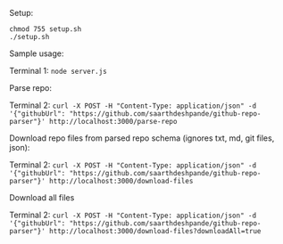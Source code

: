Setup:

```
chmod 755 setup.sh
./setup.sh
```

Sample usage:

Terminal 1: `node server.js`

Parse repo:

Terminal 2: `curl -X POST -H "Content-Type: application/json" -d '{"githubUrl": "https://github.com/saarthdeshpande/github-repo-parser"}' http://localhost:3000/parse-repo`

Download repo files from parsed repo schema (ignores txt, md, git files, json):

Terminal 2: `curl -X POST -H "Content-Type: application/json" -d '{"githubUrl": "https://github.com/saarthdeshpande/github-repo-parser"}' http://localhost:3000/download-files`

Download all files

Terminal 2: `curl -X POST -H "Content-Type: application/json" -d '{"githubUrl": "https://github.com/saarthdeshpande/github-repo-parser"}' http://localhost:3000/download-files?downloadAll=true`
